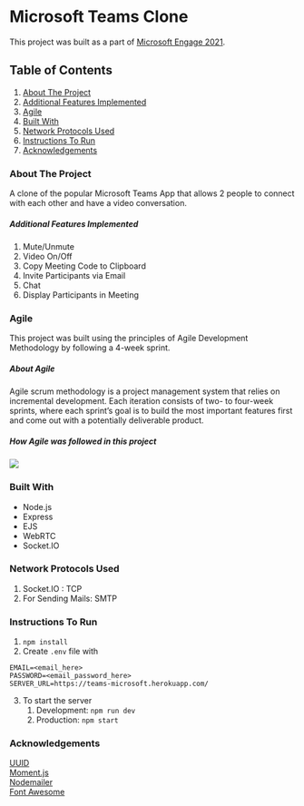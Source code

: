 # Microsoft Teams Clone

This project was built as a part of [Microsoft Engage 2021](https://microsoft.acehacker.com/engage2021/). 

## Table of Contents
1. [About The Project](#about)
2. [Additional Features Implemented](#additional-features)
3. [Agile](#agile)
5. [Built With](#built-with)
6. [Network Protocols Used](#network-protocols)
7. [Instructions To Run](#instructions-to-run)
8. [Acknowledgements](#acknowledgements)

<a name="about"></a>
### About The Project
A clone of the popular Microsoft Teams App that allows 2 people to connect with each other and have a video conversation. 

<a name="additional-features"></a>
##### Additional Features Implemented
1. Mute/Unmute
2. Video On/Off
3. Copy Meeting Code to Clipboard
4. Invite Participants via Email
5. Chat
6. Display Participants in Meeting

<a name="agile"></a>
### Agile

This project was built using the principles of Agile Development Methodology by following a 4-week sprint. 

##### About Agile
Agile scrum methodology is a project management system that relies on incremental development. Each iteration consists of two- to four-week sprints, where each sprint’s goal is to build the most important features first and come out with a potentially deliverable product.

##### How Agile was followed in this project

![](https://i.imgur.com/UMxhV8m.jpg)

<a name="built-with"></a>
### Built With
* Node.js
* Express
* EJS
* WebRTC
* Socket.IO

<a name="network-protocols"></a>
### Network Protocols Used
1. Socket.IO : TCP
2. For Sending Mails: SMTP


<a name="instructions-to-run"></a>
### Instructions To Run
1. `npm install`
2. Create `.env` file with
```
EMAIL=<email_here>
PASSWORD=<email_password_here>
SERVER_URL=https://teams-microsoft.herokuapp.com/
```
3.  To start the server
    1. Development: `npm run dev`
    2. Production: `npm start`

<a name="acknowledgements"></a>
### Acknowledgements
[UUID](https://www.npmjs.com/package/uuid)\
[Moment.js](https://momentjs.com/)\
[Nodemailer](https://nodemailer.com/about/)\
[Font Awesome](https://fontawesome.com/)
